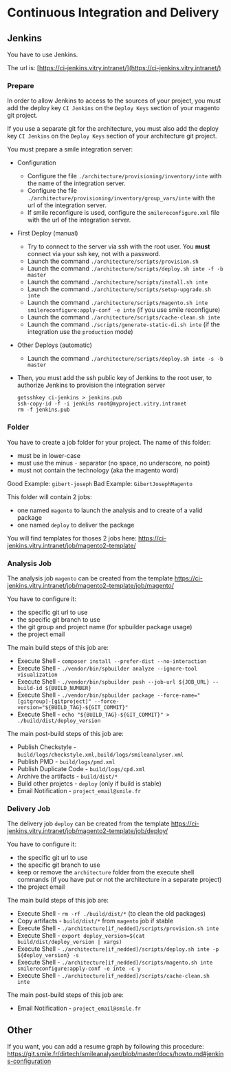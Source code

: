 # Continuous Integration and Delivery

## Jenkins

You have to use Jenkins.

The url is: [https://ci-jenkins.vitry.intranet/](https://ci-jenkins.vitry.intranet/)

### Prepare

In order to allow Jenkins to access to the sources of your project, you must add the deploy key `CI Jenkins` on the `Deploy Keys` section of your magento git project.

If you use a separate git for the architecture, you must also add the deploy key `CI Jenkins` on the `Deploy Keys` section of your architecture git project.

You must prepare a smile integration server:

- Configuration

    - Configure the file `./architecture/provisioning/inventory/inte` with the name of the integration server.
    - Configure the file `./architecture/provisioning/inventory/group_vars/inte` with the url of the integration server.
    - If smile reconfigure is used, configure the `smilereconfigure.xml` file with the url of the integration server.

- First Deploy (manual)

    - Try to connect to the server via ssh with the root user. You **must** connect via your ssh key, not with a password.
    - Launch the command `./architecture/scripts/provision.sh`
    - Launch the command `./architecture/scripts/deploy.sh inte -f -b master`
    - Launch the command `./architecture/scripts/install.sh inte`
    - Launch the command `./architecture/scripts/setup-upgrade.sh inte`
    - Launch the command `./architecture/scripts/magento.sh inte smilereconfigure:apply-conf -e inte` (if you use smile reconfigure)
    - Launch the command `./architecture/scripts/cache-clean.sh inte`
    - Launch the command `./scripts/generate-static-di.sh inte` (if the integration use the `production` mode)

- Other Deploys (automatic)

    - Launch the command `./architecture/scripts/deploy.sh inte -s -b master`

- Then, you must add the ssh public key of Jenkins to the root user, to authorize Jenkins to provision the integration server

    ```
    getsshkey ci-jenkins > jenkins.pub
    ssh-copy-id -f -i jenkins root@myproject.vitry.intranet
    rm -f jenkins.pub
    ```

### Folder

You have to create a job folder for your project. The name of this folder:

- must be in lower-case
- must use the minus `-` separator (no space, no underscore, no point)
- must not contain the technology  (aka the magento word)

Good Example: `gibert-joseph`
Bad Example: `GibertJosephMagento`

This folder will contain 2 jobs:

- one named `magento` to launch the analysis and to create of a valid package 
- one named `deploy` to deliver the package

You will find templates for thoses 2 jobs here: https://ci-jenkins.vitry.intranet/job/magento2-template/

### Analysis Job

The analysis job `magento` can be created from the template https://ci-jenkins.vitry.intranet/job/magento2-template/job/magento/

You have to configure it:

- the specific git url to use
- the specific git branch to use
- the git group and project name (for spbuilder package usage)
- the project email

The main build steps of this job are:

- Execute Shell - `composer install --prefer-dist --no-interaction`
- Execute Shell - `./vendor/bin/spbuilder analyze --ignore-tool visualization`
- Execute Shell - `./vendor/bin/spbuilder push --job-url ${JOB_URL} --build-id ${BUILD_NUMBER}`
- Execute Shell - `./vendor/bin/spbuilder package --force-name="[gitgroup]-[gitproject]" --force-version="${BUILD_TAG}-${GIT_COMMIT}"`
- Execute Shell - `echo "${BUILD_TAG}-${GIT_COMMIT}" > ./build/dist/deploy_version`

The main post-build steps of this job are:

- Publish Checkstyle     - `build/logs/checkstyle.xml,build/logs/smileanalyser.xml`
- Publish PMD            - `build/logs/pmd.xml`
- Publish Duplicate Code - `build/logs/cpd.xml`
- Archive the artifacts  - `build/dist/*`
- Build other projetcs   - `deploy` (only if build is stable)
- Email Notification     - `project_email@smile.fr`

### Delivery Job

The delivery job `deploy` can be created from the template https://ci-jenkins.vitry.intranet/job/magento2-template/job/deploy/

You have to configure it:

- the specific git url to use
- the specific git branch to use
- keep or remove the `architecture` folder from the execute shell commands (if you have put or not the architecture in a separate project)
- the project email

The main build steps of this job are:

- Execute Shell - `rm -rf ./build/dist/*` (to clean the old packages)
- Copy artifacts - `build/dist/*` from `magento` job if stable
- Execute Shell - `./architecture[if_nedded]/scripts/provision.sh inte`
- Execute Shell - `export deploy_version=$(cat build/dist/deploy_version | xargs)`
- Execute Shell - `./architecture[if_nedded]/scripts/deploy.sh inte -p ${deploy_version} -s`
- Execute Shell - `./architecture[if_nedded]/scripts/magento.sh inte smilereconfigure:apply-conf -e inte -c y`
- Execute Shell - `./architecture[if_nedded]/scripts/cache-clean.sh inte `
  
The main post-build steps of this job are:

- Email Notification     - `project_email@smile.fr`

## Other

If you want, you can add a resume graph by following this procedure: https://git.smile.fr/dirtech/smileanalyser/blob/master/docs/howto.md#jenkins-configuration
